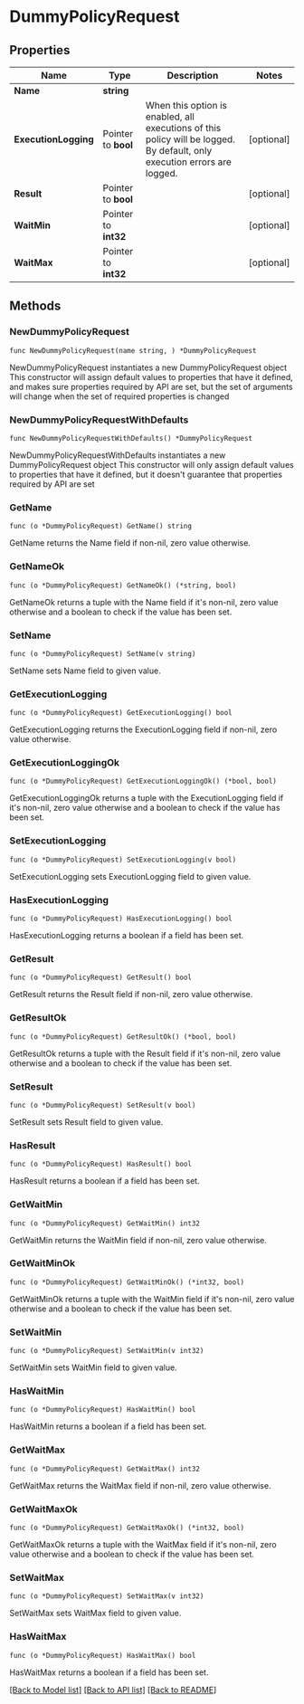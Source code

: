 # DummyPolicyRequest

## Properties

Name | Type | Description | Notes
------------ | ------------- | ------------- | -------------
**Name** | **string** |  | 
**ExecutionLogging** | Pointer to **bool** | When this option is enabled, all executions of this policy will be logged. By default, only execution errors are logged. | [optional] 
**Result** | Pointer to **bool** |  | [optional] 
**WaitMin** | Pointer to **int32** |  | [optional] 
**WaitMax** | Pointer to **int32** |  | [optional] 

## Methods

### NewDummyPolicyRequest

`func NewDummyPolicyRequest(name string, ) *DummyPolicyRequest`

NewDummyPolicyRequest instantiates a new DummyPolicyRequest object
This constructor will assign default values to properties that have it defined,
and makes sure properties required by API are set, but the set of arguments
will change when the set of required properties is changed

### NewDummyPolicyRequestWithDefaults

`func NewDummyPolicyRequestWithDefaults() *DummyPolicyRequest`

NewDummyPolicyRequestWithDefaults instantiates a new DummyPolicyRequest object
This constructor will only assign default values to properties that have it defined,
but it doesn't guarantee that properties required by API are set

### GetName

`func (o *DummyPolicyRequest) GetName() string`

GetName returns the Name field if non-nil, zero value otherwise.

### GetNameOk

`func (o *DummyPolicyRequest) GetNameOk() (*string, bool)`

GetNameOk returns a tuple with the Name field if it's non-nil, zero value otherwise
and a boolean to check if the value has been set.

### SetName

`func (o *DummyPolicyRequest) SetName(v string)`

SetName sets Name field to given value.


### GetExecutionLogging

`func (o *DummyPolicyRequest) GetExecutionLogging() bool`

GetExecutionLogging returns the ExecutionLogging field if non-nil, zero value otherwise.

### GetExecutionLoggingOk

`func (o *DummyPolicyRequest) GetExecutionLoggingOk() (*bool, bool)`

GetExecutionLoggingOk returns a tuple with the ExecutionLogging field if it's non-nil, zero value otherwise
and a boolean to check if the value has been set.

### SetExecutionLogging

`func (o *DummyPolicyRequest) SetExecutionLogging(v bool)`

SetExecutionLogging sets ExecutionLogging field to given value.

### HasExecutionLogging

`func (o *DummyPolicyRequest) HasExecutionLogging() bool`

HasExecutionLogging returns a boolean if a field has been set.

### GetResult

`func (o *DummyPolicyRequest) GetResult() bool`

GetResult returns the Result field if non-nil, zero value otherwise.

### GetResultOk

`func (o *DummyPolicyRequest) GetResultOk() (*bool, bool)`

GetResultOk returns a tuple with the Result field if it's non-nil, zero value otherwise
and a boolean to check if the value has been set.

### SetResult

`func (o *DummyPolicyRequest) SetResult(v bool)`

SetResult sets Result field to given value.

### HasResult

`func (o *DummyPolicyRequest) HasResult() bool`

HasResult returns a boolean if a field has been set.

### GetWaitMin

`func (o *DummyPolicyRequest) GetWaitMin() int32`

GetWaitMin returns the WaitMin field if non-nil, zero value otherwise.

### GetWaitMinOk

`func (o *DummyPolicyRequest) GetWaitMinOk() (*int32, bool)`

GetWaitMinOk returns a tuple with the WaitMin field if it's non-nil, zero value otherwise
and a boolean to check if the value has been set.

### SetWaitMin

`func (o *DummyPolicyRequest) SetWaitMin(v int32)`

SetWaitMin sets WaitMin field to given value.

### HasWaitMin

`func (o *DummyPolicyRequest) HasWaitMin() bool`

HasWaitMin returns a boolean if a field has been set.

### GetWaitMax

`func (o *DummyPolicyRequest) GetWaitMax() int32`

GetWaitMax returns the WaitMax field if non-nil, zero value otherwise.

### GetWaitMaxOk

`func (o *DummyPolicyRequest) GetWaitMaxOk() (*int32, bool)`

GetWaitMaxOk returns a tuple with the WaitMax field if it's non-nil, zero value otherwise
and a boolean to check if the value has been set.

### SetWaitMax

`func (o *DummyPolicyRequest) SetWaitMax(v int32)`

SetWaitMax sets WaitMax field to given value.

### HasWaitMax

`func (o *DummyPolicyRequest) HasWaitMax() bool`

HasWaitMax returns a boolean if a field has been set.


[[Back to Model list]](../README.md#documentation-for-models) [[Back to API list]](../README.md#documentation-for-api-endpoints) [[Back to README]](../README.md)



